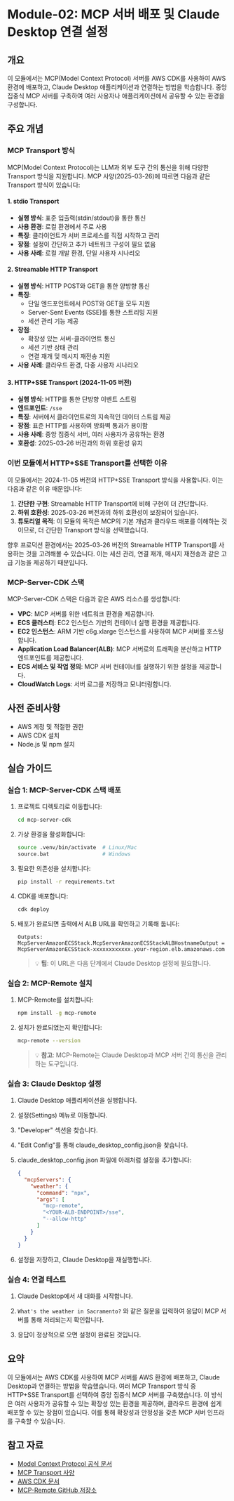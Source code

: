 # Module-02: MCP 서버 배포 및 Claude Desktop 연결 설정

## 개요
이 모듈에서는 MCP(Model Context Protocol) 서버를 AWS CDK를 사용하여 AWS 환경에 배포하고, Claude Desktop 애플리케이션과 연결하는 방법을 학습합니다. 중앙 집중식 MCP 서버를 구축하여 여러 사용자나 애플리케이션에서 공유할 수 있는 환경을 구성합니다.

## 주요 개념

### MCP Transport 방식
MCP(Model Context Protocol)는 LLM과 외부 도구 간의 통신을 위해 다양한 Transport 방식을 지원합니다. MCP 사양(2025-03-26)에 따르면 다음과 같은 Transport 방식이 있습니다:

#### 1. stdio Transport
- **실행 방식**: 표준 입출력(stdin/stdout)을 통한 통신
- **사용 환경**: 로컬 환경에서 주로 사용
- **특징**: 클라이언트가 서버 프로세스를 직접 시작하고 관리
- **장점**: 설정이 간단하고 추가 네트워크 구성이 필요 없음
- **사용 사례**: 로컬 개발 환경, 단일 사용자 시나리오

#### 2. Streamable HTTP Transport
- **실행 방식**: HTTP POST와 GET을 통한 양방향 통신
- **특징**: 
  - 단일 엔드포인트에서 POST와 GET을 모두 지원
  - Server-Sent Events (SSE)를 통한 스트리밍 지원
  - 세션 관리 기능 제공
- **장점**: 
  - 확장성 있는 서버-클라이언트 통신
  - 세션 기반 상태 관리
  - 연결 재개 및 메시지 재전송 지원
- **사용 사례**: 클라우드 환경, 다중 사용자 시나리오

#### 3. HTTP+SSE Transport (2024-11-05 버전)
- **실행 방식**: HTTP를 통한 단방향 이벤트 스트림
- **엔드포인트**: `/sse`
- **특징**: 서버에서 클라이언트로의 지속적인 데이터 스트림 제공
- **장점**: 표준 HTTP를 사용하여 방화벽 통과가 용이함
- **사용 사례**: 중앙 집중식 서버, 여러 사용자가 공유하는 환경
- **호환성**: 2025-03-26 버전과의 하위 호환성 유지

### 이번 모듈에서 HTTP+SSE Transport를 선택한 이유

이 모듈에서는 2024-11-05 버전의 HTTP+SSE Transport 방식을 사용합니다. 이는 다음과 같은 이유 때문입니다:

1. **간단한 구현**: Streamable HTTP Transport에 비해 구현이 더 간단합니다.
2. **하위 호환성**: 2025-03-26 버전과의 하위 호환성이 보장되어 있습니다.
3. **튜토리얼 목적**: 이 모듈의 목적은 MCP의 기본 개념과 클라우드 배포를 이해하는 것이므로, 더 간단한 Transport 방식을 선택했습니다.

향후 프로덕션 환경에서는 2025-03-26 버전의 Streamable HTTP Transport를 사용하는 것을 고려해볼 수 있습니다. 이는 세션 관리, 연결 재개, 메시지 재전송과 같은 고급 기능을 제공하기 때문입니다.

### MCP-Server-CDK 스택

MCP-Server-CDK 스택은 다음과 같은 AWS 리소스를 생성합니다:

- **VPC**: MCP 서버를 위한 네트워크 환경을 제공합니다.
- **ECS 클러스터**: EC2 인스턴스 기반의 컨테이너 실행 환경을 제공합니다.
- **EC2 인스턴스**: ARM 기반 c6g.xlarge 인스턴스를 사용하여 MCP 서버를 호스팅합니다.
- **Application Load Balancer(ALB)**: MCP 서버로의 트래픽을 분산하고 HTTP 엔드포인트를 제공합니다.
- **ECS 서비스 및 작업 정의**: MCP 서버 컨테이너를 실행하기 위한 설정을 제공합니다.
- **CloudWatch Logs**: 서버 로그를 저장하고 모니터링합니다.

## 사전 준비사항

- AWS 계정 및 적절한 권한
- AWS CDK 설치
- Node.js 및 npm 설치

## 실습 가이드

### 실습 1: MCP-Server-CDK 스택 배포

1. 프로젝트 디렉토리로 이동합니다:
   ```bash
   cd mcp-server-cdk
   ```

2. 가상 환경을 활성화합니다:
   ```bash
   source .venv/bin/activate  # Linux/Mac
   source.bat                 # Windows
   ```

3. 필요한 의존성을 설치합니다:
   ```bash
   pip install -r requirements.txt
   ```

4. CDK를 배포합니다:
   ```bash
   cdk deploy
   ```

5. 배포가 완료되면 출력에서 ALB URL을 확인하고 기록해 둡니다:
   ```
   Outputs:
   McpServerAmazonECSStack.McpServerAmazonECSStackALBHostnameOutput = McpServerAmazonECSStack-xxxxxxxxxxxx.your-region.elb.amazonaws.com
   ```
   > 💡 **팁**: 이 URL은 다음 단계에서 Claude Desktop 설정에 필요합니다.

### 실습 2: MCP-Remote 설치

1. MCP-Remote를 설치합니다:
   ```bash
   npm install -g mcp-remote
   ```

2. 설치가 완료되었는지 확인합니다:
   ```bash
   mcp-remote --version
   ```
   > 💡 **참고**: MCP-Remote는 Claude Desktop과 MCP 서버 간의 통신을 관리하는 도구입니다.

### 실습 3: Claude Desktop 설정

1. Claude Desktop 애플리케이션을 실행합니다.

2. 설정(Settings) 메뉴로 이동합니다.

3. "Developer" 섹션을 찾습니다.

4. "Edit Config"를 통해 claude_desktop_config.json을 찾습니다.

5. claude_desktop_config.json 파일에 아래처럼 설정을 추가합니다:
   ```json
   {
     "mcpServers": {
       "weather": {
         "command": "npx",
         "args": [
           "mcp-remote",
           "<YOUR-ALB-ENDPOINT>/sse",
           "--allow-http"
         ]
       }
     }
   }
   ```

6. 설정을 저장하고, Claude Desktop을 재실행합니다.

### 실습 4: 연결 테스트

1. Claude Desktop에서 새 대화를 시작합니다.

2. `What's the weather in Sacramento?` 와 같은 질문을 입력하여 응답이 MCP 서버를 통해 처리되는지 확인합니다.

3. 응답이 정상적으로 오면 설정이 완료된 것입니다.

## 요약
이 모듈에서는 AWS CDK를 사용하여 MCP 서버를 AWS 환경에 배포하고, Claude Desktop과 연결하는 방법을 학습했습니다. 여러 MCP Transport 방식 중 HTTP+SSE Transport를 선택하여 중앙 집중식 MCP 서버를 구축했습니다. 이 방식은 여러 사용자가 공유할 수 있는 확장성 있는 환경을 제공하며, 클라우드 환경에 쉽게 배포할 수 있는 장점이 있습니다. 이를 통해 확장성과 안정성을 갖춘 MCP 서버 인프라를 구축할 수 있습니다.

## 참고 자료
- [Model Context Protocol 공식 문서](https://modelcontextprotocol.io/)
- [MCP Transport 사양](https://modelcontextprotocol.io/specification/2025-03-26/basic/transports)
- [AWS CDK 문서](https://docs.aws.amazon.com/cdk/latest/guide/home.html)
- [MCP-Remote GitHub 저장소](https://github.com/anthropic-labs/mcp-remote)
